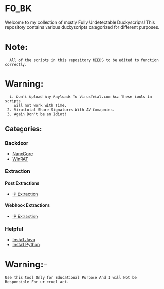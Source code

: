 # F0_BK
Welcome to my collection of mostly Fully Undetectable Duckyscripts! This repository contains various duckyscripts categorized for different purposes.

# Note:
      All of the scripts in this repository NEEDS to be edited to function correctly.

# Warning:
      1. Don't Upload Any Payloads To VirusTotal.com Bcz These tools in scripts 
        will not work with Time.
     2. Virustotal Share Signatures With AV Comapnies.
     3. Again Don't be an Idiot!

## Categories:

### Backdoor

- [NanoCore](Backdoor/NanoCore.txt)
- [WinRAT](Backdoor/WinRAT.txt)

### Extraction

#### Post Extractions

- [IP Extraction](Extraction/Post%20Extractions/IP.txt)

#### Webhook Extractions

- [IP Extraction](Extraction/Webhook%20Extractions/IP%20Extraction.txt)

### Helpful

- [Install Java](Helpful/Install%20Java.txt)
- [Install Python](Helpful/Install%20Python.txt)


# Warning:-
    Use this tool Only for Educational Purpose And I will Not be Responsible For ur cruel act.
